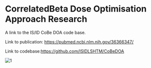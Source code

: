# CorrelatedBeta Dose Optimisation Approach Research
A link to the IS/ID CoBe DOA code base.

Link to publication:
https://pubmed.ncbi.nlm.nih.gov/36366347/

Link to codebase:https://github.com/ISIDLSHTM/CoBeDOA

![1](https://user-images.githubusercontent.com/113042632/224782255-e1071688-2da7-48dc-95ea-47978b722b3b.png)
